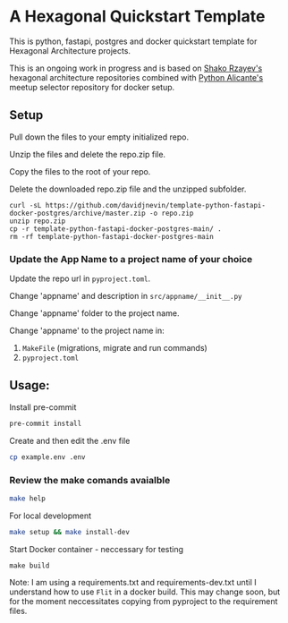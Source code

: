
# A Hexagonal Quickstart Template

This is python, fastapi, postgres and docker quickstart template for Hexagonal Architecture projects.

This is an ongoing work in progress and is based on [Shako Rzayev's](https://github.com/ShahriyarR) hexagonal architecture repositories combined with [Python Alicante's](https://github.com/pythonalicante) meetup selector repository for docker setup.

## Setup

Pull down the files to your empty initialized repo.

Unzip the files and delete the repo.zip file.

Copy the files to the root of your repo.

Delete the downloaded repo.zip file and the unzipped subfolder.

```
curl -sL https://github.com/davidjnevin/template-python-fastapi-docker-postgres/archive/master.zip -o repo.zip
unzip repo.zip
cp -r template-python-fastapi-docker-postgres-main/ .
rm -rf template-python-fastapi-docker-postgres-main
```

### Update the App Name to a project name of your choice

Update the repo url in `pyproject.toml`.

Change 'appname' and description in `src/appname/__init__.py`

Change 'appname' folder to the project name.

Change 'appname' to the project name in:
1.	`MakeFile` (migrations, migrate and run commands)
1.	`pyproject.toml`

## Usage:

Install pre-commit

```bash
pre-commit install
```

Create and then edit the .env file

```bash
cp example.env .env
```

### Review the make comands avaialble

```bash
make help
```

For local development

```bash
make setup && make install-dev
```

Start Docker container - neccessary for testing

```
make build
```

Note: I am using a requirements.txt and requirements-dev.txt until I understand how to use `Flit` in a docker build. This may change soon, but for the moment neccessitates copying from pyproject to the requirement files.
